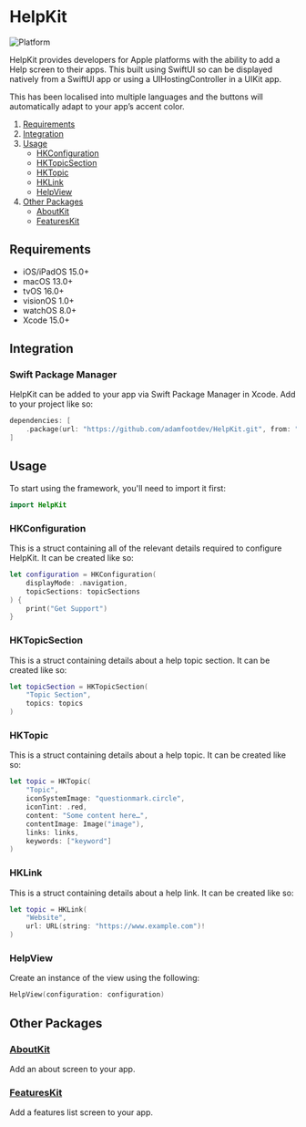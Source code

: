 # HelpKit

![Platform](https://img.shields.io/badge/platforms-iOS%2FiPadOS%2015.0%2B%20%7C%20macOS%2013.0%2B%20%7C%20tvOS%2015.0%2B%20%7C%20visionOS%201.0%2B%20%7C%20watchOS%208.0%2B-blue)

HelpKit provides developers for Apple platforms with the ability to add a Help screen to their apps. This built using SwiftUI so can be displayed natively from a SwiftUI app or using a UIHostingController in a UIKit app.

This has been localised into multiple languages and the buttons will automatically adapt to your appʼs accent color.

1. [Requirements](#requirements)
2. [Integration](#integration)
3. [Usage](#usage)
    - [HKConfiguration](#hkconfiguration)
    - [HKTopicSection](#hktopicsection)
    - [HKTopic](#hktopic)
    - [HKLink](#hklink)
    - [HelpView](#helpview)
4. [Other Packages](#other-packages)
    - [AboutKit](https://github.com/adamfootdev/AboutKit)
    - [FeaturesKit](https://github.com/adamfootdev/FeaturesKit)

## Requirements

- iOS/iPadOS 15.0+
- macOS 13.0+
- tvOS 16.0+
- visionOS 1.0+
- watchOS 8.0+
- Xcode 15.0+

## Integration

### Swift Package Manager

HelpKit can be added to your app via Swift Package Manager in Xcode. Add to your project like so:

```swift
dependencies: [
    .package(url: "https://github.com/adamfootdev/HelpKit.git", from: "1.0.0")
]
```

## Usage

To start using the framework, you'll need to import it first:

```swift
import HelpKit
```

### HKConfiguration

This is a struct containing all of the relevant details required to configure HelpKit. It can be created like so:

```swift
let configuration = HKConfiguration(
    displayMode: .navigation,
    topicSections: topicSections
) {
    print("Get Support")
}
```

### HKTopicSection

This is a struct containing details about a help topic section. It can be created like so:

```swift
let topicSection = HKTopicSection(
    "Topic Section",
    topics: topics
)
```

### HKTopic

This is a struct containing details about a help topic. It can be created like so:

```swift
let topic = HKTopic(
    "Topic",
    iconSystemImage: "questionmark.circle",
    iconTint: .red,
    content: "Some content here…",
    contentImage: Image("image"),
    links: links,
    keywords: ["keyword"]
)
```

### HKLink

This is a struct containing details about a help link. It can be created like so:

```swift
let topic = HKLink(
    "Website",
    url: URL(string: "https://www.example.com")!
)
```

### HelpView

Create an instance of the view using the following:

```swift
HelpView(configuration: configuration)
```

## Other Packages

### [AboutKit](https://github.com/adamfootdev/AboutKit)

Add an about screen to your app.

### [FeaturesKit](https://github.com/adamfootdev/FeaturesKit)

Add a features list screen to your app.
